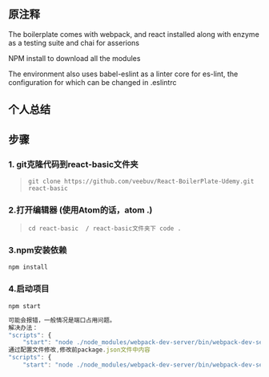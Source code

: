 ## 原注释
The boilerplate comes with webpack, and react installed along with enzyme as a testing suite and chai for asserions

NPM install to download all the modules

The environment also uses babel-eslint as a linter core for es-lint, the configuration for which can be changed in .eslintrc

## 个人总结
## 步骤
### 1. git克隆代码到react-basic文件夹
>`git clone https://github.com/veebuv/React-BoilerPlate-Udemy.git react-basic`
### 2.打开编辑器 (使用Atom的话，atom .)
>`cd react-basic  / react-basic文件夹下 code .`
### 3.npm安装依赖
`npm install`
### 4.启动项目
`npm start`
```javascript
可能会报错，一般情况是端口占用问题。
解决办法：
"scripts": {
    "start": "node ./node_modules/webpack-dev-server/bin/webpack-dev-server.js",
通过配置文件修改,修改前package.json文件中内容
"scripts": {
    "start": "node ./node_modules/webpack-dev-server/bin/webpack-dev-server.js --port=8006",   
```